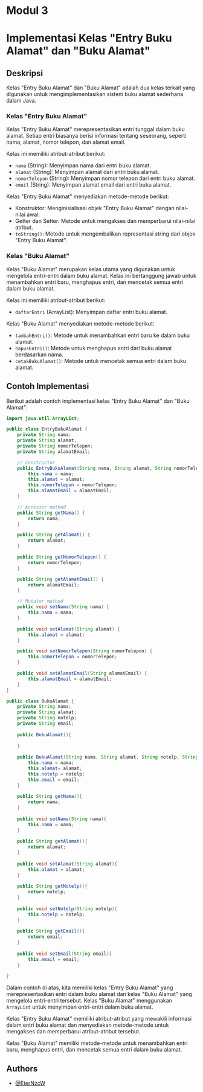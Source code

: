 
# Modul 3

# Implementasi Kelas "Entry Buku Alamat" dan "Buku Alamat"

## Deskripsi

Kelas "Entry Buku Alamat" dan "Buku Alamat" adalah dua kelas terkait yang digunakan untuk mengimplementasikan sistem buku alamat sederhana dalam Java.

### Kelas "Entry Buku Alamat"

Kelas "Entry Buku Alamat" merepresentasikan entri tunggal dalam buku alamat. Setiap entri biasanya berisi informasi tentang seseorang, seperti nama, alamat, nomor telepon, dan alamat email.

Kelas ini memiliki atribut-atribut berikut:

- `nama` (String): Menyimpan nama dari entri buku alamat.
- `alamat` (String): Menyimpan alamat dari entri buku alamat.
- `nomorTelepon` (String): Menyimpan nomor telepon dari entri buku alamat.
- `email` (String): Menyimpan alamat email dari entri buku alamat.

Kelas "Entry Buku Alamat" menyediakan metode-metode berikut:

- Konstruktor: Menginisialisasi objek "Entry Buku Alamat" dengan nilai-nilai awal.
- Getter dan Setter: Metode untuk mengakses dan memperbarui nilai-nilai atribut.
- `toString()`: Metode untuk mengembalikan representasi string dari objek "Entry Buku Alamat".

### Kelas "Buku Alamat"

Kelas "Buku Alamat" merupakan kelas utama yang digunakan untuk mengelola entri-entri dalam buku alamat. Kelas ini bertanggung jawab untuk menambahkan entri baru, menghapus entri, dan mencetak semua entri dalam buku alamat.

Kelas ini memiliki atribut-atribut berikut:

- `daftarEntri` (ArrayList<EntryBukuAlamat>): Menyimpan daftar entri buku alamat.

Kelas "Buku Alamat" menyediakan metode-metode berikut:

- `tambahEntri()`: Metode untuk menambahkan entri baru ke dalam buku alamat.
- `hapusEntri()`: Metode untuk menghapus entri dari buku alamat berdasarkan nama.
- `cetakBukuAlamat()`: Metode untuk mencetak semua entri dalam buku alamat.

## Contoh Implementasi

Berikut adalah contoh implementasi kelas "Entry Buku Alamat" dan "Buku Alamat":

```java
import java.util.ArrayList;

public class EntryBukuAlamat {
    private String nama;
    private String alamat;
    private String nomorTelepon;
    private String alamatEmail;

    // Constructor
    public EntryBukuAlamat(String nama, String alamat, String nomorTelepon, String alamatEmail) {
        this.nama = nama;
        this.alamat = alamat;
        this.nomorTelepon = nomorTelepon;
        this.alamatEmail = alamatEmail;
    }

    // Accessor method
    public String getNama() {
        return nama;
    }

    public String getAlamat() {
        return alamat;
    }

    public String getNomorTelepon() {
        return nomorTelepon;
    }

    public String getAlamatEmail() {
        return alamatEmail;
    }

    // Mutator method
    public void setNama(String nama) {
        this.nama = nama;
    }

    public void setAlamat(String alamat) {
        this.alamat = alamat;
    }

    public void setNomorTelepon(String nomorTelepon) {
        this.nomorTelepon = nomorTelepon;
    }

    public void setAlamatEmail(String alamatEmail) {
        this.alamatEmail = alamatEmail;
    }
}

public class BukuAlamat {
    private String nama;
    private String alamat;
    private String notelp;
    private String email;
    
    public BukuAlamat(){
        
    }
    
    public BukuAlamat(String nama, String alamat, String notelp, String email){
        this.nama = nama;
        this.alamat= alamat;
        this.notelp = notelp;
        this.email = email;
    }
    
    public String getNama(){
        return nama;
    }
    
    public void setNama(String nama){
        this.nama = nama;
    }
    
    public String getAlamat(){
        return alamat;
    }
    
    public void setAlamat(String alamat){
        this.alamat = alamat;
    }
    
    public String getNotelp(){
        return notelp;
    }
    
    public void setNotelp(String notelp){
        this.notelp = notelp;
    }
    
    public String getEmail(){
        return email;
    }
    
    public void setEmail(String email){
        this.email = email;
    }
    
}
```

Dalam contoh di atas, kita memiliki kelas "Entry Buku Alamat" yang merepresentasikan entri dalam buku alamat dan kelas "Buku Alamat" yang mengelola entri-entri tersebut. Kelas "Buku Alamat" menggunakan `ArrayList` untuk menyimpan entri-entri dalam buku alamat.

Kelas "Entry Buku Alamat" memiliki atribut-atribut yang mewakili informasi dalam entri buku alamat dan menyediakan metode-metode untuk mengakses dan memperbarui atribut-atribut tersebut.

Kelas "Buku Alamat" memiliki metode-metode untuk menambahkan entri baru, menghapus entri, dan mencetak semua entri dalam buku alamat.


## Authors

- [@EterNzcW](https://github.com/EterNzcW)

